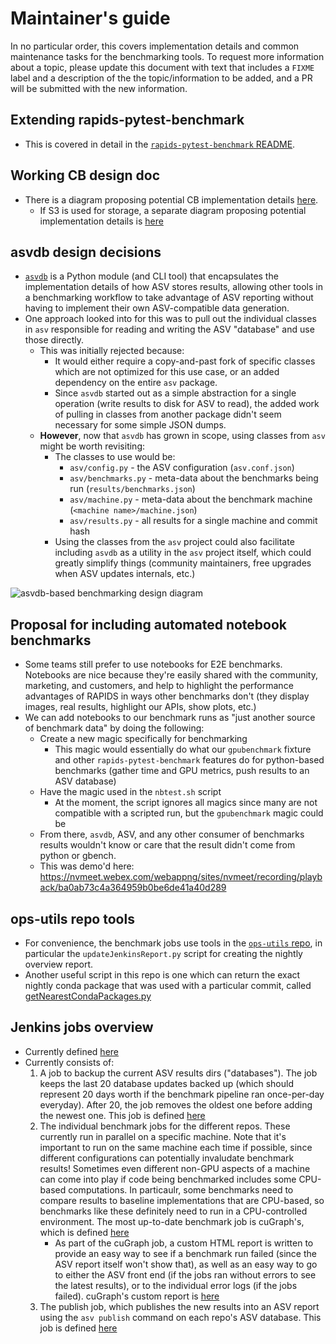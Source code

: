 # Maintainer's guide

In no particular order, this covers implementation details and common maintenance tasks for the benchmarking tools. To request more information about a topic, please update this document with text that includes a `FIXME` label and a description of the the topic/information to be added, and a PR will be submitted with the new information.


## Extending rapids-pytest-benchmark
- This is covered in detail in the [`rapids-pytest-benchmark` README](rapids_pytest_benchmark/README.md).


## Working CB design doc
- There is a diagram proposing potential CB implementation details [here](https://docs.google.com/drawings/d/1LBxqMlJM0DObfSjnK-CK8c-MxAdiFGQOXl9tId3Daaw).
  - If S3 is used for storage, a separate diagram proposing potential implementation details is [here](https://docs.google.com/drawings/d/1Cd1QDry1THKmzHpHI8jQETsSVdpncG22xqy72yUWIR0)


## asvdb design decisions
- [`asvdb`](https://github.com/rapidsai/asvdb) is a Python module (and CLI tool) that encapsulates the implementation details of how ASV stores results, allowing other tools in a benchmarking workflow to take advantage of ASV reporting without having to implement their own ASV-compatible data generation.
- One approach looked into for this was to pull out the individual classes in `asv` responsible for reading and writing the ASV "database" and use those directly.
  - This was initially rejected because:
    - It would either require a copy-and-past fork of specific classes which are not optimized for this use case, or an added dependency on the entire `asv` package.
    - Since `asvdb` started out as a simple abstraction for a single operation (write results to disk for ASV to read), the added work of pulling in classes from another package didn't seem necessary for some simple JSON dumps.
  - **However**, now that `asvdb` has grown in scope, using classes from `asv` might be worth revisiting:
    - The classes to use would be:
      - `asv/config.py` - the ASV configuration (`asv.conf.json`)
      - `asv/benchmarks.py` - meta-data about the benchmarks being run (`results/benchmarks.json`)
      - `asv/machine.py` - meta-data about the benchmark machine (`<machine name>/machine.json`)
      - `asv/results.py` - all results for a single machine and commit hash
    - Using the classes from the `asv` project could also facilitate including `asvdb` as a utility in the `asv` project itself, which could greatly simplify things (community maintainers, free upgrades when ASV updates internals, etc.)

![asvdb-based benchmarking design diagram](https://docs.google.com/drawings/d/e/2PACX-1vRIxIV02BWh5tbJkF1fL368m0JvepZKqcD0oxYQNIQesgda1qsFo_zlmygRh5unfFOWwsTYGaYgUzmA/pub?w=960&h=720)


## Proposal for including automated notebook benchmarks
- Some teams still prefer to use notebooks for E2E benchmarks. Notebooks are nice because they're easily shared with the community, marketing, and customers, and help to highlight the performance advantages of RAPIDS in ways other benchmarks don't (they display images, real results, highlight our APIs, show plots, etc.)
- We can add notebooks to our benchmark runs as "just another source of benchmark data" by doing the following:
  - Create a new magic specifically for benchmarking
    - This magic would essentially do what our `gpubenchmark` fixture and other `rapids-pytest-benchmark` features do for python-based benchmarks (gather time and GPU metrics, push results to an ASV database)
  - Have the magic used in the `nbtest.sh` script
    - At the moment, the script ignores all magics since many are not compatible with a scripted run, but the `gpubenchmark` magic could be
  - From there, `asvdb`, ASV, and any other consumer of benchmarks results wouldn't know or care that the result didn't come from python or gbench.
  - This was demo'd here: https://nvmeet.webex.com/webappng/sites/nvmeet/recording/playback/ba0ab73c4a364959b0be6de41a40d289


## ops-utils repo tools
- For convenience, the benchmark jobs use tools in the [`ops-utils` repo](https://github.com/rapidsai/ops-utils/tree/main/benchmark), in particular the `updateJenkinsReport.py` script for creating the nightly overview report.
- Another useful script in this repo is one which can return the exact nightly conda package that was used with a particular commit, called [getNearestCondaPackages.py](https://github.com/rapidsai/ops-utils/blob/main/benchmark/getNearestCondaPackages.py)


## Jenkins jobs overview
- Currently defined [here](http://10.33.227.188/job/wip/job/benchmark-pipeline)
- Currently consists of:
  1) A job to backup the current ASV results dirs ("databases"). The job keeps the last 20 database updates backed up (which should represent 20 days worth if the benchmark pipeline ran once-per-day everyday). After 20, the job removes the oldest one before adding the newest one. This job is defined [here](http://10.33.227.188/job/wip/job/backup-benchmark-results)
  2) The individual benchmark jobs for the different repos. These currently run in parallel on a specific machine. Note that it's important to run on the same machine each time if possible, since different configurations can potentially invaludate benchmark results! Sometimes even different non-GPU aspects of a machine can come into play if code being benchmarked includes some CPU-based computations. In particaulr, some benchmarks need to compare results to baseline implementations that are CPU-based, so benchmarks like these definitely need to run in a CPU-controlled environment. The most up-to-date benchmark job is cuGraph's, which is defined [here](http://10.33.227.188/job/wip/job/cugraph-e2e-benchmarks)
     * As part of the cuGraph job, a custom HTML report is written to provide an easy way to see if a benchmark run failed (since the ASV report itself won't show that), as well as an easy way to go to either the ASV front end (if the jobs ran without errors to see the latest results), or to the individual error logs (if the jobs failed). cuGraph's custom report is [here](http://10.33.227.188:88/asv/cugraph-e2e)
  3) The publish job, which publishes the new results into an ASV report using the `asv publish` command on each repo's ASV database. This job is defined [here](http://10.33.227.188/job/wip/job/publish-benchmark-results)
